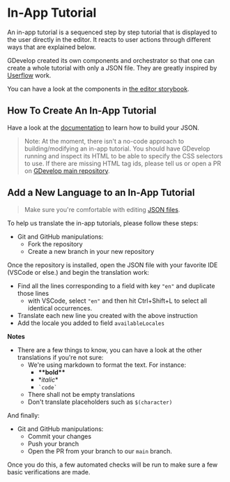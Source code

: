 # In-App Tutorial

An in-app tutorial is a sequenced step by step tutorial that is displayed to the user directly in the editor.
It reacts to user actions through different ways that are explained below.

GDevelop created its own components and orchestrator so that one can create a whole tutorial with only a JSON file. They are greatly inspired by [Userflow](https://userflow.com) work.

You can have a look at the components in [the editor storybook](https://gdevelop-storybook.s3.amazonaws.com/master/latest/index.html?path=/story/in-app-tutorial-elementhighlighterandtooltipdisplayer--default).

## How To Create An In-App Tutorial

Have a look at the [documentation](./REFERENCE.md) to learn how to build your JSON.

> Note: At the moment, there isn't a no-code approach to building/modifying an in-app tutorial. You should have GDevelop running and inspect its HTML to be able to specify the CSS selectors to use. If there are missing HTML tag ids, please tell us or open a PR on [GDevelop main repository](https://github.com/4ian/GDevelop).

## Add a New Language to an In-App Tutorial

> Make sure you're comfortable with editing [JSON files](https://docs.fileformat.com/web/json/).

To help us translate the in-app tutorials, please follow these steps:

- Git and GitHub manipulations:
  - Fork the repository
  - Create a new branch in your new repository

Once the repository is installed, open the JSON file with your favorite IDE (VSCode or else.) and begin the translation work:

- Find all the lines corresponding to a field with key `"en"` and duplicate those lines
  - with VSCode, select `"en"` and then hit Ctrl+Shift+L to select all identical occurrences.
- Translate each new line you created with the above instruction
- Add the locale you added to field `availableLocales`

**Notes**

- There are a few things to know, you can have a look at the other translations if you're not sure:
  - We're using markdown to format the text. For instance:
    - **\*\*bold\*\***
    - \*_italic_\*
    - `` `code` ``
  - There shall not be empty translations
  - Don't translate placeholders such as `$(character)`

And finally:

- Git and GitHub manipulations:
  - Commit your changes
  - Push your branch
  - Open the PR from your branch to our `main` branch.

Once you do this, a few automated checks will be run to make sure a few basic verifications are made.
